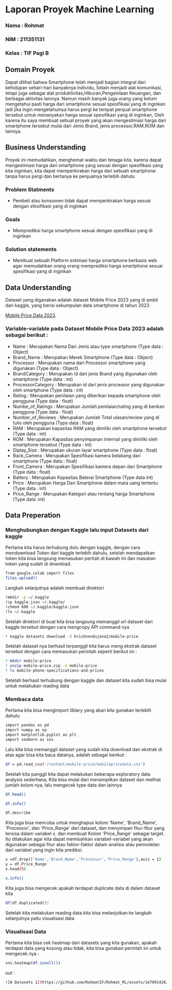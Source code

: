 # Laporan Proyek Machine Learning
### Nama  : Rohmat
### NIM   : 211351131
### Kelas : TIF Pagi B



## Domain Proyek
Dapat dilihat bahwa Smartphone telah menjadi bagian integral dari kehidupan sehari-hari banyaknya individu, Selain menjadi alat komunikasi, tetapi juga sebagai alat produktivitas,Hiburan,Pengelolaan Keuangan, dan berbagai aktivitas lainnya. Namun masih banyak juga orang yang belum mengetahui pasti harga dari smartphone sesuai spesifikasi yang di inginkan jadi jika ingin mengetahuinya harus pergi ke tempat penjual smartphone tersebut untuk menanyakan harga sesuai spesifikasi yang di inginkan, Oleh karena itu saya membuat sebuat proyek yang akan mengestimasi harga dari smartphone tersebut mulai dari  Jenis Brand, jenis processor,RAM,ROM dan lainnya.

## Business Understanding
Proyek ini memudahkan, menghemat waktu dan tenaga kita, karena dapat mengestimasi harga dari smartphone yang sesuai dengan spesifikasi yang kita inginkan, kita dapat memperkirakan harga dari sebuah smartphone tanpa harus pergi dan bertanya ke penjualnya terlebih dahulu

### Problem Statments
- Pembeli atau konsumen tidak dapat memperkirakan harga sesuai dengan sfesifikasi yang di inginkan

### Goals
- Memprediksi harga smartphone sesuai dengan spesifikasi yang di inginkan
  
### Solution statements
- Membuat sebuah Platform estimasi harga smartphone berbasis web agar memudahkan orang orang memprediksi harga smartphone sesuai spesifikasi yang di inginkan

## Data Understanding
Dataset yang diganakan adalah dataset Mobile Price 2023 yang di ambil dari kaggle, yang berisi sekumpulan data smartphone  di tahun 2023

[Mobile Price Data 2023](https://www.kaggle.com/datasets/krishnendujana2/mobile-price).

### Variable-variable pada Dataset Mobile Price Data 2023 adalah sebagai berikut :
 - Name : Merupakan Nama Dari Jenis atau type smartphone (Type data : Object) 
 - Brand_Name : Merupakan Merek Smartphone (Type data : Object)
 - Processor : Merupakan nama dari Processor smartphone yang digunakan (Type data : Object) 
 - BrandCategory : Merupakan id dari jenis Brand yang digunakan oleh smartphone (Type data : int) 
 - ProcessorCategory :  Merupakan id dari jenis processor yang digunakan oleh smartphone (Type data : int) 
 - Rating : Merupakan penilaian yang diberikan kepada smartphone oleh pengguna (Type data : float)
 - Numbe_of_Ratings : Merupakan Jumlah penilaian/rating yang di berikan pengguna (Type data : float)
 - Number_of_Reviews : Merupakan Jumlah Total ulasan/review yang di tulis oleh pengguna (Type data : float)
 - RAM : Merupakan kapasitas RAM yang dimiliki oleh smartphone tersebut (Type data : int)  
 - ROM : Merupakan Kapasitas  penyimpanan internal yang dimiliki oleh smartphone tersebut (Type data : int)  
 - Diplay_Size : Merupakan ukuran layar smartphone (Type data : float)
 - Back_Camera : Merupakan Spesifikasi kamera belakang dari smartphone (Type data : float)
 - Front_Camera : Merupakan Spesifikasi kamera depan dari Smartphone (Type data : float)
 - Battery : Merupakan Kapasitas Baterai Smartphone (Type data int)  
 - Price : Merupakan Harga Dari Smartphone dalam mata uang tertentu (Type data : int)  
 - Price_Range : Merupakan Kategori atau rentang harga Smartphone (Type data :int)

## Data Preperation

### Menghubungkan dengan Kaggle lalu input Datasets dari kaggle

Pertama kita harus terhubung dulu dengan kaggle, dengan cara mendownload Token dari kaggle terlebih dahulu, setelah mendapatkan token kita bisa langsung memasukan peritah di bawah ini dan masukan token yang sudah di download.
```bash
from google.colab import files
files.upload()
```
Langkah selanjutnya adalah membuat direktori
```bash
!mkdir -p ~/.kaggle
!cp kaggle.json ~/.kaggle/
!chmod 600 ~/.kaggle/kaggle.json
!ls ~/.kaggle
```
Setelah direktori di buat kita bisa langsung memanggil url dataset dari kaggle tersebut dengan cara mengcopy API command nya
```bash
! kaggle datasets download -d krishnendujana2/mobile-price
```
Setelah dataset nya berhasil terpanggil kita harus meng ekstrak dataset tersebut dengan cara memasukan perintah seperti berikut ini :
```bash
! mkdir mobile-price
! unzip mobile-price.zip -d mobile-price
! ls mobile-phone-specifications-and-prices
```
Setelah berhasil terhubung dengan kaggle dan dataset kita sudah bisa mulai untuk melakukan reading data

### Membaca data
Pertama kita bisa mengimport liblary yang akan kita gunakan terlebih dahulu
```bash
import pandas as pd
import numpy as np
import matplotlib.pyplot as plt
import seaborn as sns
```
Lalu kita bisa memanggil dataset yang sudah kita download dan ekstrak di atas agar bisa kita baca datanya, adalah sebagai berikut :
```bash
df = pd.read_csv('/content/mobile-price/mobilepricedata.csv')
```
Setelah kita panggil kita dapat melakukan beberapa exploratory data analysis sederhana, Kita bisa mulai dari menampilkan dataset dan melihat jumlah kolom nya, lalu mengecek type data dan lainnya
```bash
df.head()
```
```bash
df.info()
```
```bash
df.describe
```
Kita juga bisa mencoba untuk menghapus kolom 'Name', 'Brand_Name', 'Processor', dan 'Price_Range' dari dataset, dan menyimpan fitur-fitur yang tersisa dalam variabel x. dan membuat Kolom 'Price_Range' sebagai target. Itu dilakukan agar kita dapat memisahkan variabel-variabel yang akan digunakan sebagai fitur atau faktor-faktor dalam analisis atau pemodelan dari variabel yang ingin kita prediksi.
```bash
x =df.drop(['Name','Brand_Name','Processor','Price_Range'],axis = 1)
y = df.Price_Range
x.head(5)
```
```bash
x.info()
```
Kita juga bisa mengecek apakah terdapat duplicate data di dalam dataset kita
```bash
df[df.duplicated()]
```
Setelah kita melakukan reading data kita bisa melanjutkan ke langkah selanjutnya yaitu visualisasi data

### Visualisasi Data

Pertama kita bisa cek heatmap dari datasets yang kita gunakan, apakah terdapat data yang kosong atau tidak, kita bisa gunakan perintah ini untuk mengecek nya :
```bash
sns.heatmap(df.isnull())
```
out :
```bash
![A Datasets 1](https://github.com/RohmatIF/Rohmat_ML/assets/147891420/5819d226-6418-4985-acbc-dea1a43bed0a)
```












